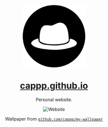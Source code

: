 <div align="center">
  <img src="./icon.png" alt="Cap" width="200px" height="200px">
  <h1><a href="https://cappp.github.io">cappp.github.io</a></h1>
  <p>Personal website.</p>
  <img src="https://user-images.githubusercontent.com/48036034/129101741-5fd64810-a9c0-4b66-b6f3-2850f9c3be22.png" alt="Website" width="800px" height="400px">
  <p>Wallpaper from <a href="https://github.com/cappp/my-wallpaper"><code>github.com/cappp/my-wallpaper</code></a></p>
</div>
